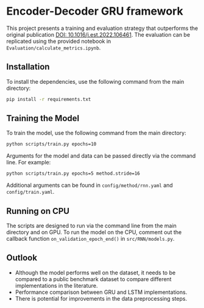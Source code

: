 # Encoder-Decoder GRU framework

This project presents a training and evaluation strategy that outperforms the original publication [DOI: 10.1016/j.est.2022.106461](https://doi.org/10.1016/j.est.2022.106461). The evaluation can be replicated using the provided notebook in `Evaluation/calculate_metrics.ipynb`.

## Installation

To install the dependencies, use the following command from the main directory:

```sh
pip install -r requirements.txt
``` 

## Training the Model

To train the model, use the following command from the main directory:
```sh
python scripts/train.py epochs=10
``` 
Arguments for the model and data can be passed directly via the command line. For example:
```sh
python scripts/train.py epochs=5 method.stride=16
``` 
Additional arguments can be found in `config/method/rnn.yaml` and `config/train.yaml`.

## Running on CPU

The scripts are designed to run via the command line from the main directory and on GPU. To run the model on the CPU, comment out the callback function `on_validation_epoch_end()` in `src/RNN/models.py`.

## Outlook
* Although the model performs well on the dataset, it needs to be compared to a public benchmark dataset to compare different implementations in the literature.
* Performance comparison between GRU and LSTM implementations.
* There is potential for improvements in the data preprocessing steps.
